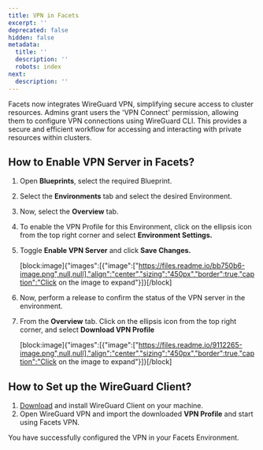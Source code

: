```yaml
---
title: VPN in Facets
excerpt: ''
deprecated: false
hidden: false
metadata:
  title: ''
  description: ''
  robots: index
next:
  description: ''
---
```

Facets now integrates WireGuard VPN, simplifying secure access to cluster resources. Admins grant users the 'VPN Connect' permission, allowing them to configure VPN connections using WireGuard CLI. This provides a secure and efficient workflow for accessing and interacting with private resources within clusters.

## How to Enable VPN Server in Facets?

1. Open **Blueprints**, select the required Blueprint.
2. Select the **Environments** tab and select the desired Environment.
3. Now, select the **Overview** tab.
4. To enable the VPN Profile for this Environment, click on the ellipsis icon from the top right corner and select **Environment Settings.**
5. Toggle **Enable VPN Server** and click **Save Changes.**

   [block:image]{"images":[{"image":["https://files.readme.io/bb750b6-image.png",null,null],"align":"center","sizing":"450px","border":true,"caption":"Click on the image to expand"}]}[/block]
6. Now, perform a release to confirm the status of the VPN server in the environment.
7. From the **Overview** tab. Click on the ellipsis icon from the top right corner, and select **Download VPN Profile**

   [block:image]{"images":[{"image":["https://files.readme.io/9112265-image.png",null,null],"align":"center","sizing":"450px","border":true,"caption":"Click on the image to expand"}]}[/block]

## How to Set up the WireGuard Client?

1. [Download](https://www.wireguard.com/install/) and install WireGuard Client on your machine.
2. Open WireGuard VPN and import the downloaded **VPN Profile** and start using Facets VPN.

You have successfully configured the VPN in your Facets Environment.